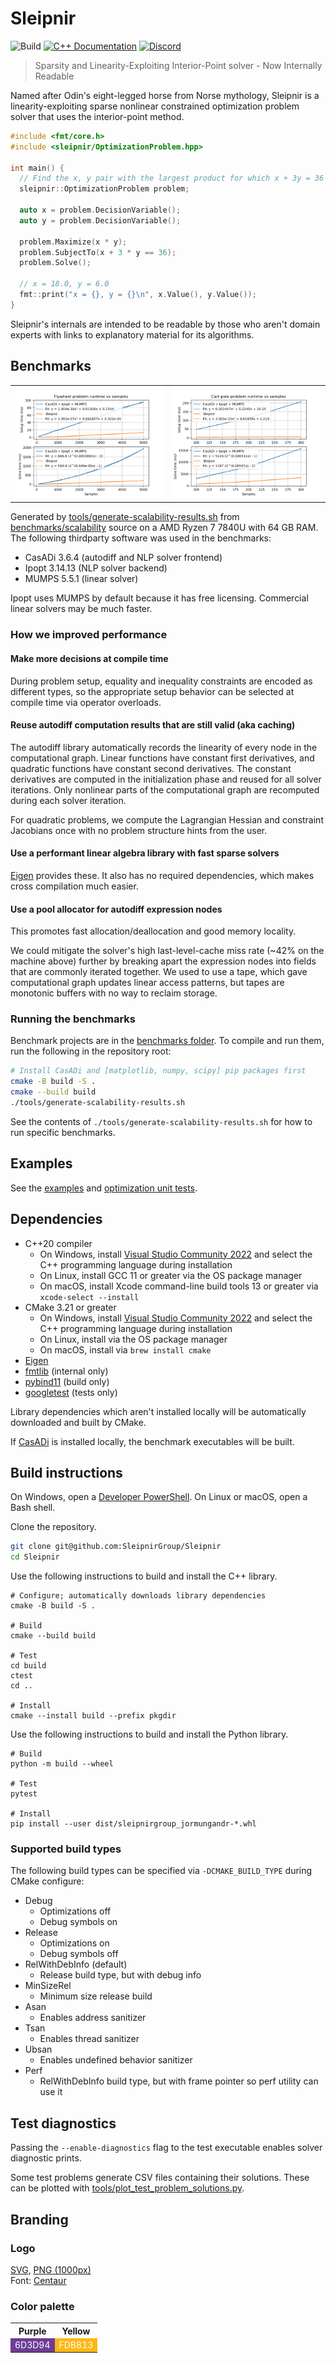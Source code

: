 # Sleipnir

![Build](https://github.com/SleipnirGroup/Sleipnir/actions/workflows/build.yml/badge.svg)
[![C++ Documentation](https://img.shields.io/badge/documentation-c%2B%2B-blue)](https://sleipnirgroup.github.io/Sleipnir/)
[![Discord](https://img.shields.io/discord/975739302933856277?color=%23738ADB&label=Join%20our%20Discord&logo=discord&logoColor=white)](https://discord.gg/ad2EEZZwsS)

> Sparsity and Linearity-Exploiting Interior-Point solver - Now Internally Readable

Named after Odin's eight-legged horse from Norse mythology, Sleipnir is a linearity-exploiting sparse nonlinear constrained optimization problem solver that uses the interior-point method.

```cpp
#include <fmt/core.h>
#include <sleipnir/OptimizationProblem.hpp>

int main() {
  // Find the x, y pair with the largest product for which x + 3y = 36
  sleipnir::OptimizationProblem problem;

  auto x = problem.DecisionVariable();
  auto y = problem.DecisionVariable();

  problem.Maximize(x * y);
  problem.SubjectTo(x + 3 * y == 36);
  problem.Solve();

  // x = 18.0, y = 6.0
  fmt::print("x = {}, y = {}\n", x.Value(), y.Value());
}
```

Sleipnir's internals are intended to be readable by those who aren't domain experts with links to explanatory material for its algorithms.

## Benchmarks

<table><tr>
  <td><img src="flywheel-scalability-results.png" alt="flywheel-results"/></td>
  <td><img src="cart-pole-scalability-results.png" alt="cart-pole-results"/></td>
</tr></table>

Generated by [tools/generate-scalability-results.sh](https://github.com/SleipnirGroup/Sleipnir/tree/main/tools/generate-scalability-results.sh) from [benchmarks/scalability](https://github.com/SleipnirGroup/Sleipnir/tree/main/benchmarks/scalability) source on a AMD Ryzen 7 7840U with 64 GB RAM. The following thirdparty software was used in the benchmarks:

* CasADi 3.6.4 (autodiff and NLP solver frontend)
* Ipopt 3.14.13 (NLP solver backend)
* MUMPS 5.5.1 (linear solver)

Ipopt uses MUMPS by default because it has free licensing. Commercial linear solvers may be much faster.

### How we improved performance

#### Make more decisions at compile time

During problem setup, equality and inequality constraints are encoded as different types, so the appropriate setup behavior can be selected at compile time via operator overloads.

#### Reuse autodiff computation results that are still valid (aka caching)

The autodiff library automatically records the linearity of every node in the computational graph. Linear functions have constant first derivatives, and quadratic functions have constant second derivatives. The constant derivatives are computed in the initialization phase and reused for all solver iterations. Only nonlinear parts of the computational graph are recomputed during each solver iteration.

For quadratic problems, we compute the Lagrangian Hessian and constraint Jacobians once with no problem structure hints from the user.

#### Use a performant linear algebra library with fast sparse solvers

[Eigen](https://gitlab.com/libeigen/eigen/) provides these. It also has no required dependencies, which makes cross compilation much easier.

#### Use a pool allocator for autodiff expression nodes

This promotes fast allocation/deallocation and good memory locality.

We could mitigate the solver's high last-level-cache miss rate (~42% on the machine above) further by breaking apart the expression nodes into fields that are commonly iterated together. We used to use a tape, which gave computational graph updates linear access patterns, but tapes are monotonic buffers with no way to reclaim storage.

### Running the benchmarks

Benchmark projects are in the [benchmarks folder](https://github.com/SleipnirGroup/Sleipnir/tree/main/benchmarks). To compile and run them, run the following in the repository root:
```bash
# Install CasADi and [matplotlib, numpy, scipy] pip packages first
cmake -B build -S .
cmake --build build
./tools/generate-scalability-results.sh
```

See the contents of `./tools/generate-scalability-results.sh` for how to run specific benchmarks.

## Examples

See the [examples](https://github.com/SleipnirGroup/Sleipnir/tree/main/examples) and [optimization unit tests](https://github.com/SleipnirGroup/Sleipnir/tree/main/test/optimization).

## Dependencies

* C++20 compiler
  * On Windows, install [Visual Studio Community 2022](https://visualstudio.microsoft.com/vs/community/) and select the C++ programming language during installation
  * On Linux, install GCC 11 or greater via the OS package manager
  * On macOS, install Xcode command-line build tools 13 or greater via `xcode-select --install`
* CMake 3.21 or greater
  * On Windows, install [Visual Studio Community 2022](https://visualstudio.microsoft.com/vs/community/) and select the C++ programming language during installation
  * On Linux, install via the OS package manager
  * On macOS, install via `brew install cmake`
* [Eigen](https://gitlab.com/libeigen/eigen)
* [fmtlib](https://github.com/fmtlib/fmt) (internal only)
* [pybind11](https://github.com/pybind/pybind11) (build only)
* [googletest](https://github.com/google/googletest) (tests only)

Library dependencies which aren't installed locally will be automatically downloaded and built by CMake.

If [CasADi](https://github.com/casadi/casadi) is installed locally, the benchmark executables will be built.

## Build instructions

On Windows, open a [Developer PowerShell](https://learn.microsoft.com/en-us/visualstudio/ide/reference/command-prompt-powershell?view=vs-2022). On Linux or macOS, open a Bash shell.

Clone the repository.
```bash
git clone git@github.com:SleipnirGroup/Sleipnir
cd Sleipnir
```

Use the following instructions to build and install the C++ library.
```
# Configure; automatically downloads library dependencies
cmake -B build -S .

# Build
cmake --build build

# Test
cd build
ctest
cd ..

# Install
cmake --install build --prefix pkgdir
```

Use the following instructions to build and install the Python library.
```
# Build
python -m build --wheel

# Test
pytest

# Install
pip install --user dist/sleipnirgroup_jormungandr-*.whl
```

### Supported build types

The following build types can be specified via `-DCMAKE_BUILD_TYPE` during CMake configure:

* Debug
  * Optimizations off
  * Debug symbols on
* Release
  * Optimizations on
  * Debug symbols off
* RelWithDebInfo (default)
  * Release build type, but with debug info
* MinSizeRel
  * Minimum size release build
* Asan
  * Enables address sanitizer
* Tsan
  * Enables thread sanitizer
* Ubsan
  * Enables undefined behavior sanitizer
* Perf
  * RelWithDebInfo build type, but with frame pointer so perf utility can use it

## Test diagnostics

Passing the `--enable-diagnostics` flag to the test executable enables solver diagnostic prints.

Some test problems generate CSV files containing their solutions. These can be plotted with [tools/plot_test_problem_solutions.py](https://github.com/SleipnirGroup/Sleipnir/blob/main/tools/plot_test_problem_solutions.py).

## Branding

### Logo

[SVG](https://github.com/SleipnirGroup/Sleipnir/tree/main/logo/sleipnir.svg), [PNG (1000px)](https://github.com/SleipnirGroup/Sleipnir/tree/main/logo/sleipnir_THcolors_1000px.png)<br>
Font: [Centaur](https://en.wikipedia.org/wiki/Centaur_(typeface))

### Color palette

<table>
  <tr>
    <th>Purple</th>
    <th>Yellow</th>
  </tr>
  <tr>
    <td style="background-color: #6d3d94; color: white;">6D3D94</td>
    <td style="background-color: #fdb813; color: white;">FDB813</td>
  </tr>
</table>
